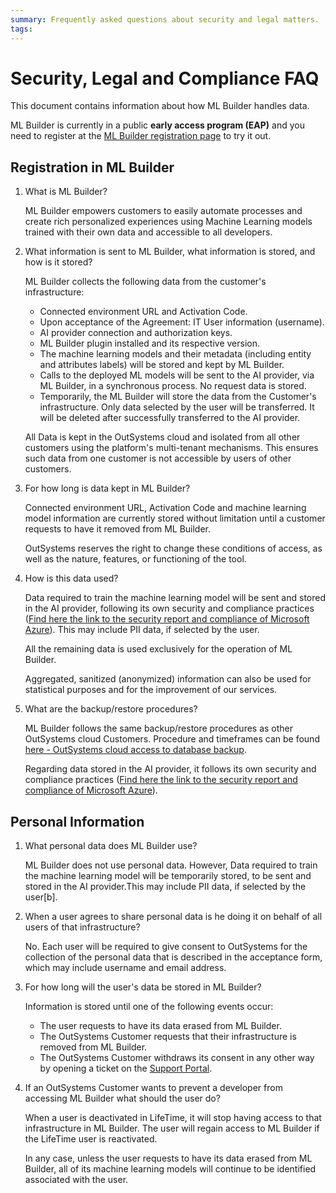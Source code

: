 ```yaml
---
summary: Frequently asked questions about security and legal matters.
tags:
---
```


# Security, Legal and Compliance FAQ

This document contains information about how ML Builder handles data.

<div class="info" markdown="1">

ML Builder is currently in a public **early access program (EAP)** and you need to register at the [ML Builder registration page](https://www.outsystems.com/eap-ml-builder/) to try it out.

</div>

## Registration in ML Builder

1. What is ML Builder?

    ML Builder empowers customers to easily automate processes and create rich personalized experiences using Machine Learning models trained with their own data and accessible to all developers.

2. What information is sent to ML Builder, what information is stored, and how is it stored?

    ML Builder collects the following data from the customer's infrastructure:

    * Connected environment URL and Activation Code.
    * Upon acceptance of the Agreement: IT User information (username).
    * AI provider connection and authorization keys.
    * ML Builder plugin installed and its respective version.
    * The machine learning models and their metadata (including entity and attributes labels) will be stored and kept by ML Builder.
    * Calls to the deployed ML models will be sent to the AI provider, via ML Builder, in a synchronous process. No request data is stored.
    * Temporarily, the ML Builder will store the data from the Customer's infrastructure. Only data selected by the user will be transferred. It will be deleted after successfully transferred to the AI provider.

    All Data is kept in the OutSystems cloud and isolated from all other customers using the platform's multi-tenant mechanisms. This ensures such data from one customer is not accessible by users of other customers.

3. For how long is data kept in ML Builder?

    Connected environment URL, Activation Code and machine learning model information are currently stored without limitation until a customer requests to have it removed from ML Builder.

    OutSystems reserves the right to change these conditions of access, as well as the nature, features, or functioning of the tool.

4. How is this data used?

    Data required to train the machine learning model will be sent and stored in the AI provider, following its own security and compliance practices ([Find here the link to the security report and compliance of Microsoft Azure](https://servicetrust.microsoft.com/ViewPage/MSComplianceGuideV3?docTab%3D7027ead0-3d6b-11e9-b9e1-290b1eb4cdeb_SOC_/_SSAE_16_Reports)). This may include PII data, if selected by the user.

    All the remaining data is used exclusively for the operation of ML Builder.

    Aggregated, sanitized (anonymized) information can also be used for statistical purposes and for the improvement of our services.

5. What are the backup/restore procedures?

    ML Builder follows the same backup/restore procedures as other OutSystems cloud Customers. Procedure and timeframes can be found [here - OutSystems cloud access to database backup](https://success.outsystems.com/Support/Enterprise_Customers/Maintenance_and_Operations/Access_the_database_of_your_PaaS/Temporary_Access_to_Database_Backup).

    Regarding data stored in the AI provider, it follows its own security and compliance practices ([Find here the link to the security report and compliance of Microsoft Azure](https://servicetrust.microsoft.com/ViewPage/MSComplianceGuideV3?docTab%3D7027ead0-3d6b-11e9-b9e1-290b1eb4cdeb_SOC_/_SSAE_16_Reports)).

## Personal Information

1. What personal data does ML Builder use?

    ML Builder does not use personal data. However, Data required to train the machine learning model will be temporarily stored, to be sent and stored in the AI provider.This may include PII data, if selected by the user[b].

2. When a user agrees to share personal data is he doing it on behalf of all users of that infrastructure?

    No. Each user will be required to give consent to OutSystems for the collection of the personal data that is described in the acceptance form, which may include username and email address.

3. For how long will the user's data be stored in ML Builder?

    Information is stored until one of the following events occur:

    * The user requests to have its data erased from ML Builder. 
    * The OutSystems Customer requests that their infrastructure is removed from ML Builder.
    * The OutSystems Customer withdraws its consent in any other way by opening a ticket on the [Support Portal](https://www.outsystems.com/goto/submit-support-case).


4. If an OutSystems Customer wants to prevent a developer from accessing ML Builder what should the user do?

    When a user is deactivated in LifeTime, it will stop having access to that infrastructure in ML Builder. The user will regain access to ML Builder if the LifeTime user is reactivated.

    In any case, unless the user requests to have its data erased from ML Builder, all of its machine learning models will continue to be identified associated with the user.
